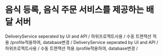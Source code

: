 # 음식 등록, 음식 주문 서비스를 제공하는 배달 서버
DeliveryService seperated by UI and API / 하위프로젝트사용 / 수동 트랜잭션 적용 /profile적용하여, database변경 / 
DeliveryService seperated by UI and API / 하위프로젝트사용 / 수동 트랜잭션 적용 /profile적용하여, database변경 / 
